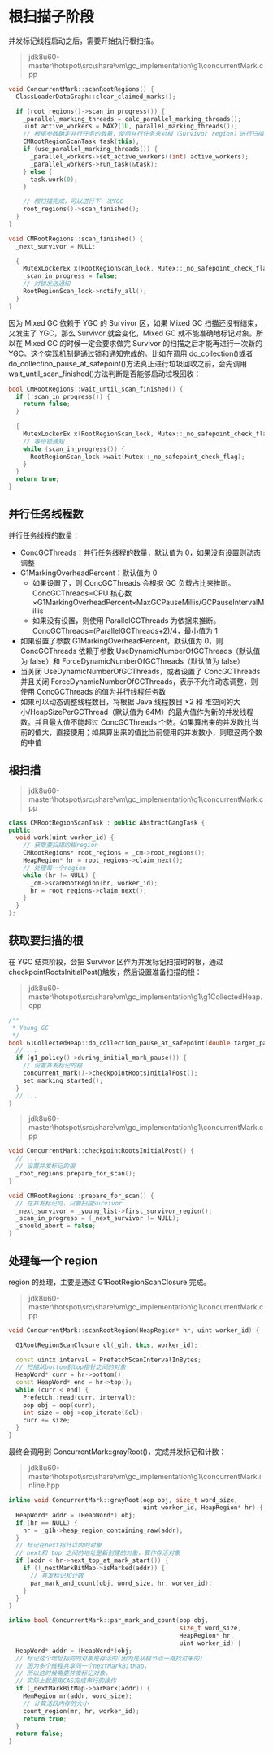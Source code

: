 # 根扫描子阶段

并发标记线程启动之后，需要开始执行根扫描。

> jdk8u60-master\hotspot\src\share\vm\gc_implementation\g1\concurrentMark.cpp

```cpp
void ConcurrentMark::scanRootRegions() {
  ClassLoaderDataGraph::clear_claimed_marks();

  if (root_regions()->scan_in_progress()) {
    _parallel_marking_threads = calc_parallel_marking_threads();
    uint active_workers = MAX2(1U, parallel_marking_threads());
    // 根据参数确定并行任务的数量，使用并行任务来对根（Survivor region）进行扫描
    CMRootRegionScanTask task(this);
    if (use_parallel_marking_threads()) {
      _parallel_workers->set_active_workers((int) active_workers);
      _parallel_workers->run_task(&task);
    } else {
      task.work(0);
    }

    // 根扫描完成，可以进行下一次YGC
    root_regions()->scan_finished();
  }
}

void CMRootRegions::scan_finished() {
  _next_survivor = NULL;

  {
    MutexLockerEx x(RootRegionScan_lock, Mutex::_no_safepoint_check_flag);
    _scan_in_progress = false;
    // 对锁发送通知
    RootRegionScan_lock->notify_all();
  }
}
```

因为 Mixed GC 依赖于 YGC 的 Survivor 区，如果 Mixed GC 扫描还没有结束，又发生了 YGC，那么 Survivor 就会变化，Mixed GC 就不能准确地标记对象。所以在 Mixed GC 的时候一定会要求做完 Survivor 的扫描之后才能再进行一次新的 YGC。这个实现机制是通过锁和通知完成的。比如在调用 do_collection()或者 do_collection_pause_at_safepoint()方法真正进行垃圾回收之前，会先调用 wait_until_scan_finished()方法判断是否能够启动垃圾回收：

```cpp
bool CMRootRegions::wait_until_scan_finished() {
  if (!scan_in_progress()) {
    return false;
  }

  {
    MutexLockerEx x(RootRegionScan_lock, Mutex::_no_safepoint_check_flag);
    // 等待锁通知
    while (scan_in_progress()) {
      RootRegionScan_lock->wait(Mutex::_no_safepoint_check_flag);
    }
  }
  return true;
}
```

## 并行任务线程数

并行任务线程的数量：

- ConcGCThreads：并行任务线程的数量，默认值为 0，如果没有设置则动态调整
- G1MarkingOverheadPercent：默认值为 0
  - 如果设置了，则 ConcGCThreads 会根据 GC 负载占比来推断。ConcGCThreads=CPU 核心数 ×G1MarkingOverheadPercent×MaxGCPauseMillis/GCPauseIntervalMillis
  - 如果没有设置，则使用 ParallelGCThreads 为依据来推断。ConcGCThreads=(ParallelGCThreads+2)/4，最小值为 1
- 如果设置了参数 G1MarkingOverheadPercent，默认值为 0，则 ConcGCThreads 依赖于参数 UseDynamicNumberOfGCThreads（默认值为 false）和 ForceDynamicNumberOfGCThreads（默认值为 false）
- 当关闭 UseDynamicNumberOfGCThreads，或者设置了 ConcGCThreads 并且关闭 ForceDynamicNumberOfGCThreads，表示不允许动态调整，则使用 ConcGCThreads 的值为并行线程任务数
- 如果可以动态调整线程数目，将根据 Java 线程数目 ×2 和 堆空间的大小/HeapSizePerGCThread（默认值为 64M）的最大值作为新的并发线程数。并且最大值不能超过 ConcGCThreads 个数。如果算出来的并发数比当前的值大，直接使用；如果算出来的值比当前使用的并发数小，则取这两个数的中值

## 根扫描

> jdk8u60-master\hotspot\src\share\vm\gc_implementation\g1\concurrentMark.cpp

```cpp
class CMRootRegionScanTask : public AbstractGangTask {
public:
  void work(uint worker_id) {
    // 获取要扫描的根region
    CMRootRegions* root_regions = _cm->root_regions();
    HeapRegion* hr = root_regions->claim_next();
    // 处理每一个region
    while (hr != NULL) {
      _cm->scanRootRegion(hr, worker_id);
      hr = root_regions->claim_next();
    }
  }
};
```

## 获取要扫描的根

在 YGC 结束阶段，会把 Survivor 区作为并发标记扫描时的根，通过 checkpointRootsInitialPost()触发，然后设置准备扫描的根：

> jdk8u60-master\hotspot\src\share\vm\gc_implementation\g1\g1CollectedHeap.cpp

```cpp
/**
 * Young GC
 */
bool G1CollectedHeap::do_collection_pause_at_safepoint(double target_pause_time_ms) {
  // ...
  if (g1_policy()->during_initial_mark_pause()) {
    // 设置并发标记的根
    concurrent_mark()->checkpointRootsInitialPost();
    set_marking_started();
  }
  // ...
}
```

> jdk8u60-master\hotspot\src\share\vm\gc_implementation\g1\concurrentMark.cpp

```cpp
void ConcurrentMark::checkpointRootsInitialPost() {
  // ...
  // 设置并发标记的根
  _root_regions.prepare_for_scan();
}

void CMRootRegions::prepare_for_scan() {
  // 在并发标记时，只要扫描Survivor
  _next_survivor = _young_list->first_survivor_region();
  _scan_in_progress = (_next_survivor != NULL);
  _should_abort = false;
}
```

## 处理每一个 region

region 的处理，主要是通过 G1RootRegionScanClosure 完成。

> jdk8u60-master\hotspot\src\share\vm\gc_implementation\g1\concurrentMark.cpp

```cpp
void ConcurrentMark::scanRootRegion(HeapRegion* hr, uint worker_id) {

  G1RootRegionScanClosure cl(_g1h, this, worker_id);

  const uintx interval = PrefetchScanIntervalInBytes;
  // 扫描从bottom到top指针之间的对象
  HeapWord* curr = hr->bottom();
  const HeapWord* end = hr->top();
  while (curr < end) {
    Prefetch::read(curr, interval);
    oop obj = oop(curr);
    int size = obj->oop_iterate(&cl);
    curr += size;
  }
}
```

最终会调用到 ConcurrentMark::grayRoot()，完成并发标记和计数：

> jdk8u60-master\hotspot\src\share\vm\gc_implementation\g1\concurrentMark.inline.hpp

```cpp
inline void ConcurrentMark::grayRoot(oop obj, size_t word_size,
                                     uint worker_id, HeapRegion* hr) {
  HeapWord* addr = (HeapWord*) obj;
  if (hr == NULL) {
    hr = _g1h->heap_region_containing_raw(addr);
  }
  // 标记在next指针以内的对象
  // next和 top 之间的地址是新创建的对象，算作存活对象
  if (addr < hr->next_top_at_mark_start()) {
    if (!_nextMarkBitMap->isMarked(addr)) {
      // 并发标记和计数
      par_mark_and_count(obj, word_size, hr, worker_id);
    }
  }
}

inline bool ConcurrentMark::par_mark_and_count(oop obj,
                                               size_t word_size,
                                               HeapRegion* hr,
                                               uint worker_id) {
  HeapWord* addr = (HeapWord*)obj;
  // 标记这个地址指向的对象是存活的(因为是从根节点一路找过来的)
  // 因为多个线程共享同一个nextMarkBitMap，
  // 所以这时候需要并发标记对象，
  // 实际上就是用CAS完成串行的操作
  if (_nextMarkBitMap->parMark(addr)) {
    MemRegion mr(addr, word_size);
    // 计算活跃内存的大小
    count_region(mr, hr, worker_id);
    return true;
  }
  return false;
}
```
